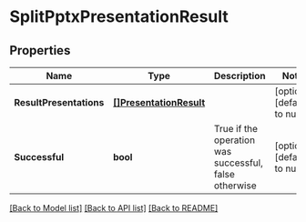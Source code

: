 # SplitPptxPresentationResult

## Properties
Name | Type | Description | Notes
------------ | ------------- | ------------- | -------------
**ResultPresentations** | [**[]PresentationResult**](PresentationResult.md) |  | [optional] [default to null]
**Successful** | **bool** | True if the operation was successful, false otherwise | [optional] [default to null]

[[Back to Model list]](../README.md#documentation-for-models) [[Back to API list]](../README.md#documentation-for-api-endpoints) [[Back to README]](../README.md)


